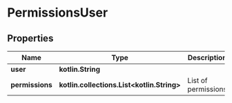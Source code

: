 
# PermissionsUser

## Properties
Name | Type | Description | Notes
------------ | ------------- | ------------- | -------------
**user** | **kotlin.String** |  | 
**permissions** | **kotlin.collections.List&lt;kotlin.String&gt;** | List of permissions | 




